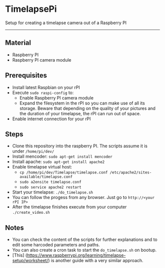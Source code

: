 # TimelapsePi
Setup for creating a timelapse camera out of a Raspberry PI

---

## Material

- Raspberry PI
- Raspberry PI camera module

## Prerequisites

- Install latest Raspbian on your rPI
- Execute `sudo raspi-config` to:
  - Enable Raspberry PI camera module
  - Expand the filesystem in the rPI so you can make use of all its storage. Beware that depending on the quality of your pictures and the duration of your timelapse, the rPI can run out of space.
- Enable internet connection for your rPI

## Steps

- Clone this repository into the raspberry PI. The scripts assume it is under `/home/pi/dev/`
- Install mencoder: `sudo apt-get install mencoder`
- Install apache: `sudo apt-get install apache2`
- Enable timelapse virtual host:
  - `cp /home/pi/dev/Timelapse/timelapse.conf /etc/apache2/sites-available/timelapse.conf`
  - `sudo a2ensite timelapse.conf`
  - `sudo service apache2 restart`
- Start your timelapse: `./do_timelapse.sh`
- You can follow the progess from any browser. Just go to `http://<your rPI IP>`
- After the timelapse finishes execute from your computer `./create_video.sh`

## Notes

- You can check the content of the scripts for further explanations and to edit some harcoded parameters and paths.
- You can also create a cron task to start the `do_timelapse.sh` on bootup.
- [This] (https://www.raspberrypi.org/learning/timelapse-setup/worksheet/) is another guide with a very similar approach.
